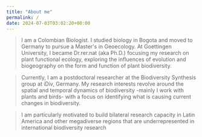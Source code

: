 ```yaml
---
title: "About me"
permalink: /
date: 2024-07-03T03:02:20+00:00
---
```

> I am a Colombian Biologist. I studied biology in Bogota and moved to Germany to pursue a Master's in Geoecology. At Goettingen University, I became Dr.rer.nat (aka Ph.D.) focusing my research on plant functional ecology, exploring the influences of evolution and biogeography on the form and function of plant biodiversity.

> Currently, I am a postdoctoral researcher at the Biodiversity Synthesis group at iDiv, Germany. My research interests revolve around the spatial and temporal dynamics of biodiversity -mainly I work with plants and birds- with a focus on identifying what is causing current changes in biodiversity.

> I am particularly motivated to build bilateral research capacity in Latin America and other megadiverse regions that are underrepresented in international biodiversity research